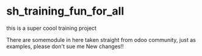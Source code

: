 # sh_training_fun_for_all
this is a super coool training project 

There are somemodule in here taken straight from odoo community, just as examples, please don't sue me
New changes!!
